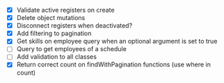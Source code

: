- [x] Validate active registers on create
- [x] Delete object mutations
- [x] Disconnect registers when deactivated?
- [x] Add filtering to pagination
- [x] Get skills on employee query when an optional argument is set to true
- [ ] Query to get employees of a schedule
- [ ] Add validation to all classes
- [x] Return correct count on findWithPagination functions (use where in count)
